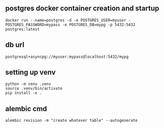 ## postgres docker container creation and startup

```
docker run --name=postgres -d -e POSTGRES_USER=myuser -POSTGRES_PASSWORD=mypass -e POSTGRES_DB=mypg -p 5432:5432 postgres:latest
```

## db url

```
postgresql+asyncpg://myuser:mypass@localhost:5432/mypg
```

## setting up venv

```
python -m venv .venv
source .venv/bin/activate
pip install -e .
```

## alembic cmd

```
alembic revision -m "create whatever table" --autogenerate
```
